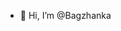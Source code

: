 - 👋 Hi, I’m @Bagzhanka


<!---
Bagzhanka/Bagzhanka is a ✨ special ✨ repository because its `README.md` (this file) appears on your GitHub profile.
You can click the Preview link to take a look at your changes.
--->
